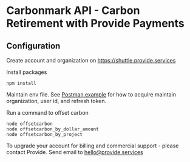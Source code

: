 # Carbonmark API - Carbon Retirement with Provide Payments

## Configuration

Create account and organization on https://shuttle.provide.services

Install packages
```
npm install
```

Maintain env file. See [Postman example](../postman/Carbon%20Retirement%20with%20Carbonmark%20and%20Provide%20Payments.postman_collection.json) for how to acquire maintain organization, user id, and refresh token.

Run a command to offset carbon
```
node offsetcarbon
node offsetcarbon_by_dollar_amount
node offsetcarbon_by_project
```

To upgrade your account for billing and commercial support - please contact Provide. Send email to hello@provide.services